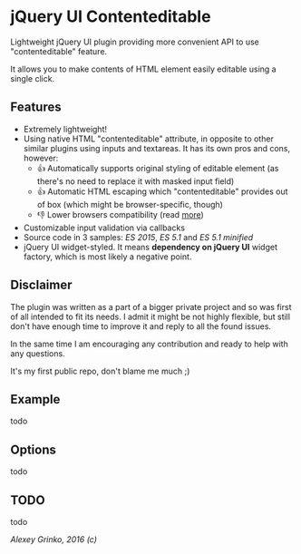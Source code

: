 # jQuery UI Contenteditable

Lightweight jQuery UI plugin providing more convenient API to use "contenteditable" feature.

It allows you to make contents of HTML element easily editable using a single click.

## Features

- Extremely lightweight!
- Using native HTML "contenteditable" attribute, in opposite to other similar plugins using inputs and textareas.
It has its own pros and cons, however:
  - :+1: Automatically supports original styling of editable element (as there's no need to replace it with masked input field)
  - :+1: Automatic HTML escaping which "contenteditable" provides out of box (which might be browser-specific, though)
  - :-1: Lower browsers compatibility (read [more](https://developer.mozilla.org/en-US/docs/Web/HTML/Global_attributes/contenteditable))
- Customizable input validation via callbacks
- Source code in 3 samples: *ES 2015*, *ES 5.1* and *ES 5.1 minified*
- jQuery UI widget-styled. It means **dependency on jQuery UI** widget factory, which is most likely a negative point.

## Disclaimer

The plugin was written as a part of a bigger private project and so was first of all intended to fit its needs.
I admit it might be not highly flexible, but still don't have enough time to improve it and reply to all the found issues.

In the same time I am encouraging any contribution and ready to help with any questions.

It's my first public repo, don't blame me much ;)

## Example

todo

## Options

todo

## TODO

todo

*Alexey Grinko, 2016 (c)* 
